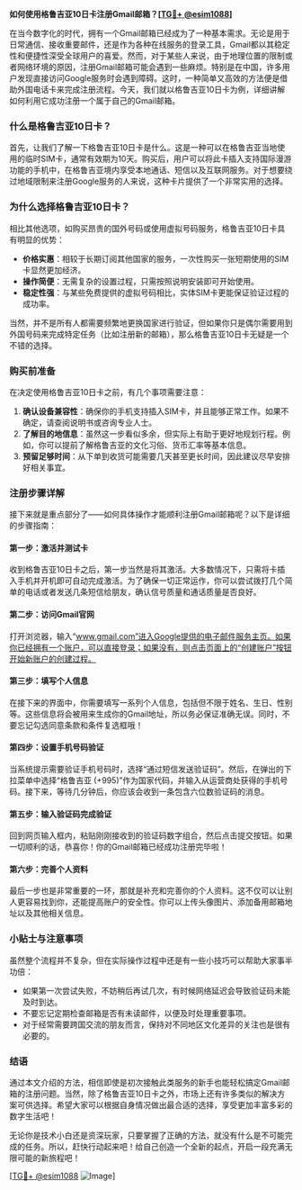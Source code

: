 **如何使用格鲁吉亚10日卡注册Gmail邮箱？[[TG💪+ @esim1088](https://t.me/s/esim1088)]**

在当今数字化的时代，拥有一个Gmail邮箱已经成为了一种基本需求。无论是用于日常通信、接收重要邮件，还是作为各种在线服务的登录工具，Gmail都以其稳定性和便捷性深受全球用户的喜爱。然而，对于某些人来说，由于地理位置的限制或者网络环境的原因，注册Gmail邮箱可能会遇到一些麻烦。特别是在中国，许多用户发现直接访问Google服务时会遇到障碍。这时，一种简单又高效的方法便是借助外国电话卡来完成注册流程。今天，我们就以格鲁吉亚10日卡为例，详细讲解如何利用它成功注册一个属于自己的Gmail邮箱。

### 什么是格鲁吉亚10日卡？

首先，让我们了解一下格鲁吉亚10日卡是什么。这是一种可以在格鲁吉亚当地使用的临时SIM卡，通常有效期为10天。购买后，用户可以将此卡插入支持国际漫游功能的手机中，在格鲁吉亚境内享受本地通话、短信以及互联网服务。对于想要绕过地域限制来注册Google服务的人来说，这种卡片提供了一个非常实用的选择。

### 为什么选择格鲁吉亚10日卡？

相比其他选项，如购买昂贵的国外号码或使用虚拟号码服务，格鲁吉亚10日卡具有明显的优势：

- **价格实惠**：相较于长期订阅其他国家的服务，一次性购买一张短期使用的SIM卡显然更加经济。
- **操作简便**：无需复杂的设置过程，只需按照说明安装即可开始使用。
- **稳定性强**：与某些免费提供的虚拟号码相比，实体SIM卡更能保证验证过程的成功率。

当然，并不是所有人都需要频繁地更换国家进行验证，但如果你只是偶尔需要用到外国号码来完成特定任务（比如注册新的邮箱），那么格鲁吉亚10日卡无疑是一个不错的选择。

### 购买前准备

在决定使用格鲁吉亚10日卡之前，有几个事项需要注意：

1. **确认设备兼容性**：确保你的手机支持插入SIM卡，并且能够正常工作。如果不确定，请查阅说明书或咨询专业人士。
2. **了解目的地信息**：虽然这一步看似多余，但实际上有助于更好地规划行程。例如，你可以提前了解格鲁吉亚的文化习俗、货币汇率等基本信息。
3. **预留足够时间**：从下单到收货可能需要几天甚至更长时间，因此建议尽早安排好相关事宜。

### 注册步骤详解

接下来就是重点部分了——如何具体操作才能顺利注册Gmail邮箱呢？以下是详细的步骤指南：

#### 第一步：激活并测试卡

收到格鲁吉亚10日卡之后，第一步当然是将其激活。大多数情况下，只需将卡插入手机并开机即可自动完成激活。为了确保一切正常运作，你可以尝试拨打几个简单的电话或者发送几条短信给朋友，确认信号质量和通话质量是否良好。

#### 第二步：访问Gmail官网

打开浏览器，输入“www.gmail.com”进入Google提供的电子邮件服务主页。如果你已经拥有一个账户，可以直接登录；如果没有，则点击页面上的“创建账户”按钮开始新账户的创建过程。

#### 第三步：填写个人信息

在接下来的界面中，你需要填写一系列个人信息，包括但不限于姓名、生日、性别等。这些信息将会被用来生成你的Gmail地址，所以务必保证准确无误。同时，不要忘记勾选同意条款和条件复选框哦！

#### 第四步：设置手机号码验证

当系统提示需要验证手机号码时，选择“通过短信发送验证码”。然后，在弹出的下拉菜单中选择“格鲁吉亚 (+995)”作为国家代码，并输入从运营商处获得的手机号码。接下来，等待几分钟后，你应该会收到一条包含六位数验证码的消息。

#### 第五步：输入验证码完成验证

回到网页输入框内，粘贴刚刚接收到的验证码数字组合，然后点击提交按钮。如果一切顺利的话，恭喜你！你的Gmail邮箱已经成功注册完毕啦！

#### 第六步：完善个人资料

最后一步也是非常重要的一环，那就是补充和完善你的个人资料。这不仅可以让别人更容易找到你，还能提高账户的安全性。你可以上传头像图片、添加备用邮箱地址以及其他相关信息。

### 小贴士与注意事项

虽然整个流程并不复杂，但在实际操作过程中还是有一些小技巧可以帮助大家事半功倍：

- 如果第一次尝试失败，不妨稍后再试几次，有时候网络延迟会导致验证码未能及时到达。
- 不要忘记定期检查邮箱是否有未读邮件，以便及时处理重要事项。
- 对于经常需要跨国交流的朋友而言，保持对不同地区文化差异的关注也是很有必要的。

### 结语

通过本文介绍的方法，相信即使是初次接触此类服务的新手也能轻松搞定Gmail邮箱的注册问题。当然，除了格鲁吉亚10日卡之外，市场上还有许多类似的解决方案可供选择。希望大家可以根据自身情况做出最合适的选择，享受更加丰富多彩的数字生活吧！

无论你是技术小白还是资深玩家，只要掌握了正确的方法，就没有什么是不可能完成的任务。所以，赶快行动起来吧！给自己创造一个全新的起点，开启一段充满无限可能的新旅程吧！

[[TG💪+ @esim1088](https://t.me/s/esim1088) ![Image](https://i.postimg.cc/4NQfJmqS/Snipaste-2025-05-13-00-14-12.png)]